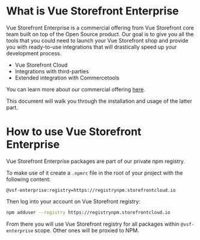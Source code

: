 # What is Vue Storefront Enterprise

Vue Storefront Enterprise is a commercial offering from Vue Storefront core team built on top of the Open Source product. Our goal is to give you all the tools that you could need to launch your Vue Storefront shop and provide you with ready-to-use integrations that will drastically speed up your development process.

- Vue Storefront Cloud
- Integrations with third-parties
- Extended integration with Commercetools

You can learn more about our commercial offering [here](https://www.vuestorefront.io/cloud).

This document will walk you through the installation and usage of the latter part.

# How to use Vue Storefront Enterprise

Vue Storefront Enterprise packages are part of our private npm registry.

To make use of it create a `.npmrc` file in the root of your project with the following content:

```
@vsf-enterprise:registry=https://registrynpm.storefrontcloud.io
```

Then log into your account on Vue Storefront registry:
```bash
npm adduser --registry https://registrynpm.storefrontcloud.io
```

From there you will use Vue Storefront registry for all packages within `@vsf-enterprise`  scope. Other ones will be proxied to NPM.



